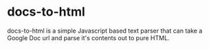 # docs-to-html
docs-to-html is a simple Javascript based text parser that can take a Google Doc url and parse it's contents out to pure HTML. 
